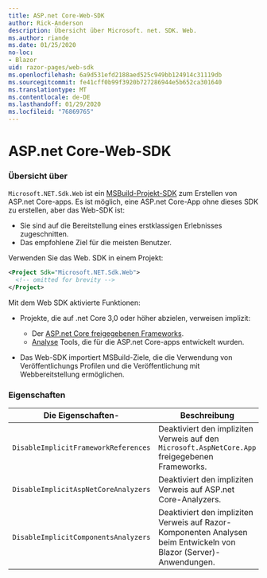 ```yaml
---
title: ASP.net Core-Web-SDK
author: Rick-Anderson
description: Übersicht über Microsoft. net. SDK. Web.
ms.author: riande
ms.date: 01/25/2020
no-loc:
- Blazor
uid: razor-pages/web-sdk
ms.openlocfilehash: 6a9d531efd2188aed525c949bb124914c31119db
ms.sourcegitcommit: fe41cff0b99f3920b727286944e5b652ca301640
ms.translationtype: MT
ms.contentlocale: de-DE
ms.lasthandoff: 01/29/2020
ms.locfileid: "76869765"
---
```

# <a name="aspnet-core-web-sdk"></a>ASP.net Core-Web-SDK

### <a name="overview"></a>Übersicht über

`Microsoft.NET.Sdk.Web` ist ein [MSBuild-Projekt-SDK](https://docs.microsoft.com/visualstudio/msbuild/how-to-use-project-sdk) zum Erstellen von ASP.net Core-apps. Es ist möglich, eine ASP.net Core-App ohne dieses SDK zu erstellen, aber das Web-SDK ist:

* Sie sind auf die Bereitstellung eines erstklassigen Erlebnisses zugeschnitten.
* Das empfohlene Ziel für die meisten Benutzer.

Verwenden Sie das Web. SDK in einem Projekt:

  ```xml
  <Project Sdk="Microsoft.NET.Sdk.Web">
    <!-- omitted for brevity -->
  </Project>
  ```

Mit dem Web SDK aktivierte Funktionen:

* Projekte, die auf .net Core 3,0 oder höher abzielen, verweisen implizit:

  * Der [ASP.net Core freigegebenen Frameworks](xref:fundamentals/metapackage-app).
  * [Analyse](/visualstudio/extensibility/getting-started-with-roslyn-analyzers) Tools, die für die ASP.net Core-apps entwickelt wurden.
* Das Web-SDK importiert MSBuild-Ziele, die die Verwendung von Veröffentlichungs Profilen und die Veröffentlichung mit Webbereitstellung ermöglichen.

### <a name="properties"></a>Eigenschaften

| Die Eigenschaften- | Beschreibung |
| -------- | ----------- |
| `DisableImplicitFrameworkReferences` | Deaktiviert den impliziten Verweis auf den `Microsoft.AspNetCore.App` freigegebenen Frameworks. |
| `DisableImplicitAspNetCoreAnalyzers` | Deaktiviert den impliziten Verweis auf ASP.net Core-Analyzers. |
| `DisableImplicitComponentsAnalyzers` | Deaktiviert den impliziten Verweis auf Razor-Komponenten Analysen beim Entwickeln von Blazor (Server)-Anwendungen. |
